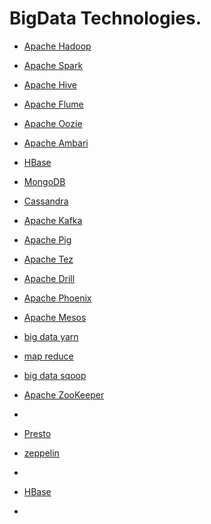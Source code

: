 # BigData Technologies.

* [Apache Hadoop]()
* [Apache Spark]()
* [Apache Hive]()
* [Apache Flume]()
* [Apache Oozie]()
* [Apache Ambari]()
* [HBase]()
* [MongoDB]()
* [Cassandra]()
* [Apache Kafka]()
* [Apache Pig]()
* [Apache Tez]()
* [Apache Drill]()
* [Apache Phoenix]()
* [Apache Mesos]()
* [big data yarn]()
* [map reduce]()
* [big data sqoop]()
* [Apache ZooKeeper]()
* []()

* [Presto]()
* [zeppelin]()
* []()


* [HBase]()
* []()
